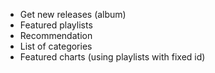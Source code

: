 - Get new releases (album)
- Featured playlists
- Recommendation
- List of categories
- Featured charts (using playlists with fixed id)
